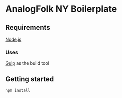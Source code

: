 # AnalogFolk NY Boilerplate

## Requirements

[Node.js](https://www.nodejs.org)

### Uses

[Gulp](https://github.com/gulpjs/gulp) as the build tool

## Getting started

	npm install